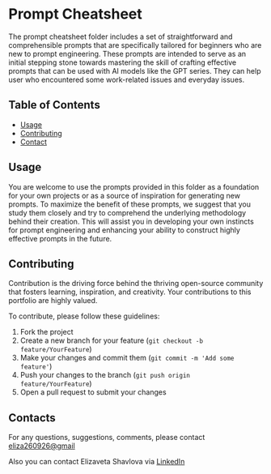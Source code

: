 # Prompt Cheatsheet

The prompt cheatsheet folder includes a set of straightforward and comprehensible prompts that are specifically tailored for beginners who are new to prompt engineering. These prompts are intended to serve as an initial stepping stone towards mastering the skill of crafting effective prompts that can be used with AI models like the GPT series. They can help user who encountered some work-related issues and everyday issues.

## Table of Contents

- [Usage](#usage)
- [Contributing](#contributing)
- [Contact](#contact)

## Usage

You are welcome to use the prompts provided in this folder as a foundation for your own projects or as a source of inspiration for generating new prompts. To maximize the benefit of these prompts, we suggest that you study them closely and try to comprehend the underlying methodology behind their creation. This will assist you in developing your own instincts for prompt engineering and enhancing your ability to construct highly effective prompts in the future.

## Contributing

Contribution is the driving force behind the thriving open-source community that fosters learning, inspiration, and creativity. Your contributions to this portfolio are highly valued.

To contribute, please follow these guidelines:

1. Fork the project
2. Create a new branch for your feature (`git checkout -b feature/YourFeature`)
3. Make your changes and commit them (`git commit -m 'Add some feature'`)
4. Push your changes to the branch (`git push origin feature/YourFeature`)
5. Open a pull request to submit your changes

## Contacts

For any questions, suggestions, comments, please contact [eliza260926@gmail](mailto:eliza260926@gmail)

Also you can contact Elizaveta Shavlova via [LinkedIn](https://www.linkedin.com/in/elizaveta-shavlova/)
